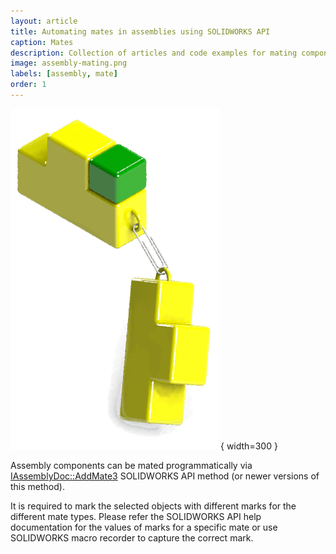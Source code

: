 ```yaml
---
layout: article
title: Automating mates in assemblies using SOLIDWORKS API
caption: Mates
description: Collection of articles and code examples for mating components in the assembly
image: assembly-mating.png
labels: [assembly, mate]
order: 1
---
```

![Mating assembly components via API](assembly-mating.png){ width=300 }

Assembly components can be mated programmatically via [IAssemblyDoc::AddMate3](http://help.solidworks.com/2012/english/api/sldworksapi/SOLIDWORKS.Interop.sldworks~SOLIDWORKS.Interop.sldworks.IAssemblyDoc~AddMate3.html) SOLIDWORKS API method (or newer versions of this method).

It is required to mark the selected objects with different marks for the different mate types. Please refer the SOLIDWORKS API help documentation for the values of marks for a specific mate or use SOLIDWORKS macro recorder to capture the correct mark.
